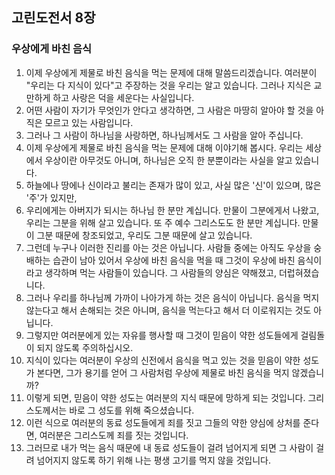## 고린도전서 8장

### 우상에게 바친 음식
1. 이제 우상에게 제물로 바친 음식을 먹는 문제에 대해 말씀드리겠습니다. 여러분이 "우리는 다 지식이 있다"고 주장하는 것을 우리는 알고 있습니다. 그러나 지식은 교만하게 하고 사랑은 덕을 세운다는 사실입니다.
2. 어떤 사람이 자기가 무엇인가 안다고 생각하면, 그 사람은 마땅히 알아야 할 것을 아직은 모르고 있는 사람입니다.
3. 그러나 그 사람이 하나님을 사랑하면, 하나님께서도 그 사람을 알아 주십니다.
4. 이제 우상에게 제물로 바친 음식을 먹는 문제에 대해 이야기해 봅시다. 우리는 세상에서 우상이란 아무것도 아니며, 하나님은 오직 한 분뿐이라는 사실을 알고 있습니다.
5. 하늘에나 땅에나 신이라고 불리는 존재가 많이 있고, 사실 많은 '신'이 있으며, 많은 '주'가 있지만,
6. 우리에게는 아버지가 되시는 하나님 한 분만 계십니다. 만물이 그분에게서 나왔고, 우리는 그분을 위해 살고 있습니다. 또 주 예수 그리스도도 한 분만 계십니다. 만물이 그분 때문에 창조되었고, 우리도 그분 때문에 살고 있습니다.
7. 그런데 누구나 이러한 진리를 아는 것은 아닙니다. 사람들 중에는 아직도 우상을 숭배하는 습관이 남아 있어서 우상에 바친 음식을 먹을 때 그것이 우상에 바친 음식이라고 생각하며 먹는 사람들이 있습니다. 그 사람들의 양심은 약해졌고, 더럽혀졌습니다.
8. 그러나 우리를 하나님께 가까이 나아가게 하는 것은 음식이 아닙니다. 음식을 먹지 않는다고 해서 손해되는 것은 아니며, 음식을 먹는다고 해서 더 이로워지는 것도 아닙니다.
9. 그렇지만 여러분에게 있는 자유를 행사할 때 그것이 믿음이 약한 성도들에게 걸림돌이 되지 않도록 주의하십시오.
10. 지식이 있다는 여러분이 우상의 신전에서 음식을 먹고 있는 것을 믿음이 약한 성도가 본다면, 그가 용기를 얻어 그 사람처럼 우상에 제물로 바친 음식을 먹지 않겠습니까?
11. 이렇게 되면, 믿음이 약한 성도는 여러분의 지식 때문에 망하게 되는 것입니다. 그리스도께서는 바로 그 성도를 위해 죽으셨습니다.
12. 이런 식으로 여러분의 동료 성도들에게 죄를 짓고 그들의 약한 양심에 상처를 준다면, 여러분은 그리스도께 죄를 짓는 것입니다.
13. 그러므로 내가 먹는 음식 때문에 내 동료 성도들이 걸려 넘어지게 되면 그 사람이 걸려 넘어지지 않도록 하기 위해 나는 평생 고기를 먹지 않을 것입니다.